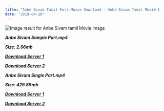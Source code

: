 ```yaml
---
title: "Anbe Sivam Tamil Full Movie Download - Anbe Sivam Tamil Movie Download"
date: "2019-04-20"
---
```


![Image result for Anbe Sivam  tamil Movie image](https://lh4.googleusercontent.com/9VJ1RKI0-nYxwlRg2aR-UBOsrtufoUlGaltLgYn6m7EHI1VFL1FWPu9QfGTKwnlgHPNnPqKxdZpIhK7_xbrEEInqUxDd39rp4991HRFNxDOV0xapZz5HD2tGCxFsjfVO5w=s412)

**_Anbe Sivam Sample Part.mp4_**

**_Size: 2.66mb_**

**_[Download Server 1](http://s20.uptofiles.net//files/Tamil{5d952673edb986a3e6232bd1dc09e7f07ef1103dd7939917627d2e7266b78107}20Movies{5d952673edb986a3e6232bd1dc09e7f07ef1103dd7939917627d2e7266b78107}20Collection/Madhavan{5d952673edb986a3e6232bd1dc09e7f07ef1103dd7939917627d2e7266b78107}20Movies{5d952673edb986a3e6232bd1dc09e7f07ef1103dd7939917627d2e7266b78107}20Collection/Anbe{5d952673edb986a3e6232bd1dc09e7f07ef1103dd7939917627d2e7266b78107}20Sivam/Anbe{5d952673edb986a3e6232bd1dc09e7f07ef1103dd7939917627d2e7266b78107}20Sivam{5d952673edb986a3e6232bd1dc09e7f07ef1103dd7939917627d2e7266b78107}20(480x320)/Anbe{5d952673edb986a3e6232bd1dc09e7f07ef1103dd7939917627d2e7266b78107}20Sivam{5d952673edb986a3e6232bd1dc09e7f07ef1103dd7939917627d2e7266b78107}20Sample.mp4)_**

**_[Download Server 2](http://s20.uptofiles.net//files/Tamil{5d952673edb986a3e6232bd1dc09e7f07ef1103dd7939917627d2e7266b78107}20Movies{5d952673edb986a3e6232bd1dc09e7f07ef1103dd7939917627d2e7266b78107}20Collection/Madhavan{5d952673edb986a3e6232bd1dc09e7f07ef1103dd7939917627d2e7266b78107}20Movies{5d952673edb986a3e6232bd1dc09e7f07ef1103dd7939917627d2e7266b78107}20Collection/Anbe{5d952673edb986a3e6232bd1dc09e7f07ef1103dd7939917627d2e7266b78107}20Sivam/Anbe{5d952673edb986a3e6232bd1dc09e7f07ef1103dd7939917627d2e7266b78107}20Sivam{5d952673edb986a3e6232bd1dc09e7f07ef1103dd7939917627d2e7266b78107}20(480x320)/Anbe{5d952673edb986a3e6232bd1dc09e7f07ef1103dd7939917627d2e7266b78107}20Sivam{5d952673edb986a3e6232bd1dc09e7f07ef1103dd7939917627d2e7266b78107}20Sample.mp4)_**

**_Anbe Sivam Single Part.mp4_**

**_Size: 429.89mb_**

**_[Download Server 1](http://s20.uptofiles.net//files/Tamil{5d952673edb986a3e6232bd1dc09e7f07ef1103dd7939917627d2e7266b78107}20Movies{5d952673edb986a3e6232bd1dc09e7f07ef1103dd7939917627d2e7266b78107}20Collection/Madhavan{5d952673edb986a3e6232bd1dc09e7f07ef1103dd7939917627d2e7266b78107}20Movies{5d952673edb986a3e6232bd1dc09e7f07ef1103dd7939917627d2e7266b78107}20Collection/Anbe{5d952673edb986a3e6232bd1dc09e7f07ef1103dd7939917627d2e7266b78107}20Sivam/Anbe{5d952673edb986a3e6232bd1dc09e7f07ef1103dd7939917627d2e7266b78107}20Sivam{5d952673edb986a3e6232bd1dc09e7f07ef1103dd7939917627d2e7266b78107}20(480x320)/Anbe{5d952673edb986a3e6232bd1dc09e7f07ef1103dd7939917627d2e7266b78107}20Sivam.mp4)_**

**_[Download Server 2](http://s20.uptofiles.net//files/Tamil{5d952673edb986a3e6232bd1dc09e7f07ef1103dd7939917627d2e7266b78107}20Movies{5d952673edb986a3e6232bd1dc09e7f07ef1103dd7939917627d2e7266b78107}20Collection/Madhavan{5d952673edb986a3e6232bd1dc09e7f07ef1103dd7939917627d2e7266b78107}20Movies{5d952673edb986a3e6232bd1dc09e7f07ef1103dd7939917627d2e7266b78107}20Collection/Anbe{5d952673edb986a3e6232bd1dc09e7f07ef1103dd7939917627d2e7266b78107}20Sivam/Anbe{5d952673edb986a3e6232bd1dc09e7f07ef1103dd7939917627d2e7266b78107}20Sivam{5d952673edb986a3e6232bd1dc09e7f07ef1103dd7939917627d2e7266b78107}20(480x320)/Anbe{5d952673edb986a3e6232bd1dc09e7f07ef1103dd7939917627d2e7266b78107}20Sivam.mp4)_**
